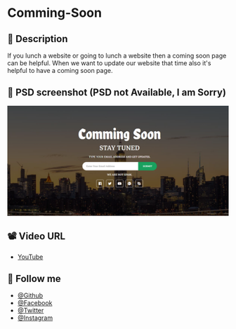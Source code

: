 # Comming-Soon

## 📝 Description
If you lunch a website or going to lunch a website then a coming soon page can be helpful. When we want to update our website that time also it's helpful to have a coming soon page. 



## 🥰 PSD screenshot (PSD not Available, I am Sorry)
![Logo](https://github.com/shovoalways/Comming-Soon/blob/master/img/Screenshot_1.png?raw=true)


## 📽 Video URL
- [YouTube]([https://github.com/shovoalways/](https://youtu.be/v2yTF7VNfcI)) 


## 🥰 Follow me
- [@Github](https://github.com/shovoalways/) 
- [@Facebook](https://facebook.com/shovoalways/) 
- [@Twitter](https://twitter.com/shovoalways/) 
- [@Instagram](https://instagram.com/shovoalways/) 
